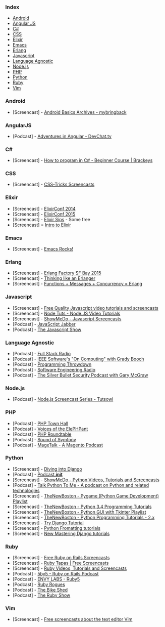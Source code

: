 ### Index
* [Android](#android)
* [Angular JS](#angularjs)
* [C#](#csharp)
* [CSS](#css)
* [Elixir](#elixir)
* [Emacs](#emacs)
* [Erlang](#erlang)
* [Javascript](#javascript)
* [Language Agnostic](#language-agnostic)
* [Node.js](#Nodejs)
* [PHP](#php)
* [Python](#python)
* [Ruby](#ruby)
* [Vim](#vim)

### Android
* [Screencast] - [Android Basics Archives - mybringback](http://www.mybringback.com/series/android-basics)

### AngularJS
* [Podcast] - [Adventures in Angular - DevChat.tv](http://devchat.tv/adventures-in-angular/)

### C#
* [Screencast] - [How to program in C# - Beginner Course | Brackeys](https://www.youtube.com/playlist?list=PLPV2KyIb3jR6ZkG8gZwJYSjnXxmfPAl51)

### CSS
* [Screencast] - [CSS-Tricks Screencasts](http://css-tricks.com/video-screencasts/)

### Elixir
* [Screencast] - [ElixirConf 2014](https://www.youtube.com/playlist?list=PLE7tQUdRKcyakbmyFcmznq2iNtL80mCsT)
* [Screencast] - [ElixirConf 2015](https://www.youtube.com/playlist?list=PLWbHc_FXPo2jBXpr1IjyUgJ7hNS1eTf7H)
* [Screencast] - [Elixir Sips](http://elixirsips.com/) - Some free
* [Screencast] = [Intro to Elixir](https://www.youtube.com/watch?v=lly-1UYmnFI&list=PLn76XROGFNtE9InImlu6e8isbOsM7qKtt)

### Emacs
* [Screencast] - [Emacs Rocks!](http://emacsrocks.com/)

### Erlang
* [Screencast] - [Erlang Factory SF Bay 2015](https://www.youtube.com/playlist?list=PLWbHc_FXPo2h0sJW6X2RZDtT1ndw6KKpQ)
* [Screencast] - [Thinking like an Erlanger](https://www.youtube.com/watch?v=6sBL1kHoMoo)
* [Screencast] - [Functions + Messages + Concurrency = Erlang](http://www.infoq.com/presentations/joe-armstrong-erlang-qcon08)

### Javascript
* [Screencast] - [Free Quality Javascript video tutorials and screencasts](http://screencasts.org/topics/javascript)
* [Screencast] - [Node Tuts - Node.JS Video Tutorials](http://nodetuts.com)
* [Screencast] - [ShowMeDo - Javascript Screencasts](http://showmedo.com/videotutorials/javascript)
* [Podcast] - [JavaScript Jabber](http://javascriptjabber.com/)
* [Podcast] - [The Javascript Show](http://javascriptshow.com/)

### Language Agnostic
* [Podcast] - [Full Stack Radio](http://fullstackradio.com/)
* [Podcast] - [IEEE Software's "On Computing" with Grady Booch](http://www.computer.org/web/computingnow/oncomputing)
* [Podcast] - [Programming Throwdown](http://www.programmingthrowdown.com/)
* [Podcast] - [Software Engineering Radio](http://www.se-radio.net/)
* [Podcast] - [The Silver Bullet Security Podcast with Gary McGraw](http://www.computer.org/web/computingnow/silverbullet)

### Node.js
* [Podcast] - [Node.js Screencast Series - Tutsowl](http://www.tutsowl.com/)

### PHP
* [Podcast] - [PHP Town Hall](http://phptownhall.com/)
* [Podcast] - [Voices of the ElePHPant](http://voicesoftheelephpant.com/)
* [Podcast] - [PHP Roundtable](https://www.phproundtable.com/)
* [Podcast] - [Sound of Symfony](http://www.soundofsymfony.com/)
* [Podcast] - [MageTalk - A Magento Podcast](http://magetalk.com/)

### Python
* [Screencast] - [Diving into Django](http://code.tutsplus.com/articles/diving-into-django--net-2969)
* [Podcast] - [Podcast.__init__](http://podcastinit.com/)
* [Screencast] - [ShowMeDo - Python Videos, Tutorials and Screencasts](http://showmedo.com/videotutorials/python)
* [Podcast] - [Talk Python To Me - A podcast on Python and related technologies](http://www.talkpythontome.com/)
* [Screencast] - [TheNewBoston - Pygame (Python Game Development) Playlist](http://www.youtube.com/playlist?list=PL6gx4Cwl9DGAjkwJocj7vlc_mFU-4wXJq)
* [Screencast] - [TheNewBoston - Python 3.4 Programming Tutorials](https://www.youtube.com/playlist?list=PL6gx4Cwl9DGAcbMi1sH6oAMk4JHw91mC_)
* [Screencast] - [TheNewBoston - Python GUI with Tkinter Playlist](http://www.youtube.com/playlist?list=PL6gx4Cwl9DGBwibXFtPtflztSNPGuIB_d)
* [Screencast] - [TheNewBoston - Python Programming Tutorials - 2.x](http://www.youtube.com/playlist?list=PLEA1FEF17E1E5C0DA)
* [Screencast] - [Try Django Tutorial](http://youtu.be/3DccH9AMwFQ?list=PLEsfXFp6DpzRgedo9IzmcpXYoSeDg29Tx)
* [Screencast] - [Python Fromatting tutorials](https://pyformat.info/)
* [Screencast] - [New Mastering Django tutorials](http://masteringdjango.com/)


### Ruby
* [Screencast] - [Free Ruby on Rails Screencasts](http://railscasts.com/?type=free)
* [Screencast] - [Ruby Tapas | Free Screencasts](http://www.rubytapas.com/episodes?filter=free)
* [Screencast] - [Ruby Videos, Tutorials and Screencasts](http://showmedo.com/videotutorials/ruby)
* [Podcast] - [5by5 - Ruby on Rails Podcast](http://5by5.tv/rubyonrails)
* [Podcast] - [ENVY LABS - Ruby5](http://ruby5.envylabs.com/)
* [Podcast] - [Ruby Rogues](http://rubyrogues.com/)
* [Podcast] - [The Bike Shed](http://bikeshed.fm/)
* [Podcast] - [The Ruby Show](http://rubyshow.com/)

### Vim
* [Screencast] - [Free screencasts about the text editor Vim](http://vimcasts.org/)
